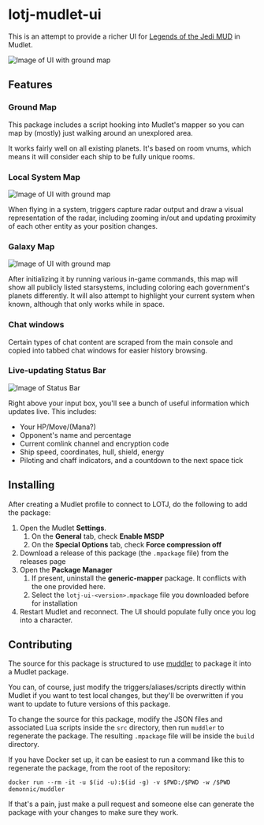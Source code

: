 # lotj-mudlet-ui

This is an attempt to provide a richer UI for [Legends of the Jedi MUD](https://www.legendsofthejedi.com/) in Mudlet.

![Image of UI with ground map](https://raw.githubusercontent.com/rengawm/lotj-mudlet-ui/main/images/ground-map.png)


## Features

### Ground Map

This package includes a script hooking into Mudlet's mapper so you can map by (mostly) just walking around an unexplored area.

It works fairly well on all existing planets. It's based on room vnums, which means it will consider each ship to be fully unique rooms.

### Local System Map

![Image of UI with ground map](https://raw.githubusercontent.com/rengawm/lotj-mudlet-ui/main/images/system-map.png)

When flying in a system, triggers capture radar output and draw a visual representation of the radar, including zooming in/out and updating proximity of each other entity as your position changes.

### Galaxy Map

![Image of UI with ground map](https://raw.githubusercontent.com/rengawm/lotj-mudlet-ui/main/images/galaxy-map.png)

After initializing it by running various in-game commands, this map will show all publicly listed starsystems, including coloring each government's planets differently. It will also attempt to highlight your current system when known, although that only works while in space.

### Chat windows

Certain types of chat content are scraped from the main console and copied into tabbed chat windows for easier history browsing.

### Live-updating Status Bar

![Image of Status Bar](https://raw.githubusercontent.com/rengawm/lotj-mudlet-ui/main/images/status-bar.png)

Right above your input box, you'll see a bunch of useful information which updates live. This includes:

- Your HP/Move/(Mana?)
- Opponent's name and percentage
- Current comlink channel and encryption code
- Ship speed, coordinates, hull, shield, energy
- Piloting and chaff indicators, and a countdown to the next space tick


## Installing

After creating a Mudlet profile to connect to LOTJ, do the following to add the package:

1. Open the Mudlet **Settings**.
   1. On the **General** tab, check **Enable MSDP**
   1. On the **Special Options** tab, check **Force compression off**
1. Download a release of this package (the `.mpackage` file) from the releases page
1. Open the **Package Manager**
   1. If present, uninstall the **generic-mapper** package. It conflicts with the one provided here.
   1. Select the `lotj-ui-<version>.mpackage` file you downloaded before for installation
1. Restart Mudlet and reconnect. The UI should populate fully once you log into a character.


## Contributing

The source for this package is structured to use [muddler](https://github.com/demonnic/muddler) to package it into a Mudlet package.

You can, of course, just modify the triggers/aliases/scripts directly within Mudlet if you want to test local changes, but they'll be overwritten if you want to update to future versions of this package.

To change the source for this package, modify the JSON files and associated Lua scripts inside the `src` directory, then run `muddler` to regenerate the package. The resulting `.mpackage` file will be inside the `build` directory.

If you have Docker set up, it can be easiest to run a command like this to regenerate the package, from the root of the repository:

```
docker run --rm -it -u $(id -u):$(id -g) -v $PWD:/$PWD -w /$PWD demonnic/muddler
```

If that's a pain, just make a pull request and someone else can generate the package with your changes to make sure they work.

